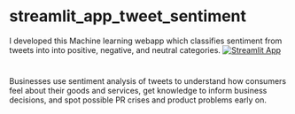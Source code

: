 # streamlit_app_tweet_sentiment

I developed this Machine learning webapp which classifies sentiment from tweets into into positive, negative, and neutral categories.
[![Streamlit App](https://static.streamlit.io/badges/streamlit_badge_black_white.svg)](https://godwinnwalozie-streamlit-app-tweet-sentiment-home-mm7a5w.streamlitapp.com/)
#
Businesses use sentiment analysis of tweets to understand how consumers feel about their goods and services, get knowledge to inform business decisions, and spot possible PR crises and product problems early on.



